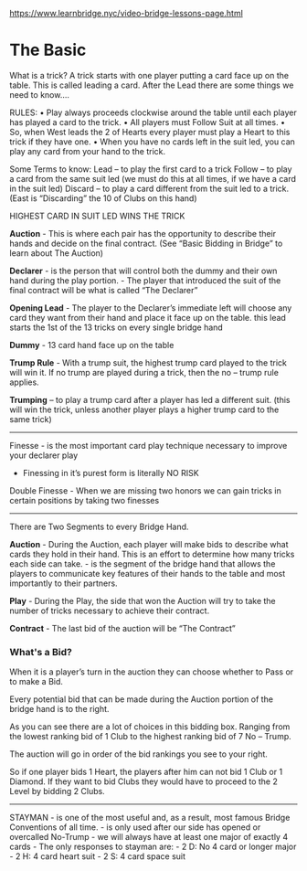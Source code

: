 https://www.learnbridge.nyc/video-bridge-lessons-page.html

# The Basic

What is a trick?
	A trick starts with one player putting a card face up on the table. This is called
	leading a card. After the Lead there are some things we need to know….

RULES:
	• Play always proceeds clockwise around the table until each player has
		played a card to the trick.
	• All players must Follow Suit at all times.
	• So, when West leads the 2 of Hearts every player must play a Heart to
		this trick if they have one.
	• When you have no cards left in the suit led, you can play any card from your
		hand to the trick.

Some Terms to know:
	Lead – to play the first card to a trick
	Follow – to play a card from the same suit led (we must do this at all times, if
		we have a card in the suit led)
	Discard – to play a card different from the suit led to a trick.
		(East is “Discarding” the 10 of Clubs on this hand)

HIGHEST CARD IN SUIT LED WINS THE TRICK

**Auction** - This is where each pair has the opportunity to describe their hands and decide on
		the final contract. (See “Basic Bidding in Bridge” to learn about The Auction)

**Declarer** -  is the person that will control both the dummy and their own hand during the play portion.
		- The player that introduced the suit of the final contract will be what is called “The Declarer”

**Opening Lead** - The player to the Declarer’s immediate left will choose any card they want from 
			their  hand and place it face up on the table. this lead starts the 1st of the 13 tricks 
			on every single bridge hand

**Dummy** - 13 card hand face up on the table

**Trump Rule** - With a trump suit, the highest trump card played to the trick will win it. 
			If no trump are played during a trick, then the no – trump rule applies.

**Trumping** – to play a trump card after a player has led a different suit. (this will win the trick, unless 
		another player plays a higher trump card to the same trick)

---

Finesse - is the most important card play technique necessary to improve your declarer play

-  Finessing in it’s purest form is literally NO RISK

Double Finesse - When we are missing two honors we can gain tricks in certain positions 
			by taking two finesses

---

There are Two Segments to every Bridge Hand.

**Auction** - During the Auction, each player will make bids to describe what cards they 
		hold in their hand. This is an effort to determine how many tricks each 
		side can take.
		- is the segment of the bridge hand that allows the players to communicate 
		key features of their hands to the table and most importantly to their partners. 

**Play** - During the Play, the side that won the Auction will try to take the number of tricks
		necessary to achieve their contract.

**Contract** - The last bid of the auction will be “The Contract”
### What's a Bid?

When it is a player’s turn in the auction they
can choose whether to Pass or to make a Bid.

Every potential bid that can be made during
the Auction portion of the bridge hand is to
the right.

As you can see there are a lot of choices in
this bidding box. Ranging from the lowest
ranking bid of 1 Club to the highest ranking
bid of 7 No – Trump.

The auction will go in order of the bid
rankings you see to your right.

So if one player bids 1 Heart, the players
after him can not bid 1 Club or 1 Diamond. If
they want to bid Clubs they would have to
proceed to the 2 Level by bidding 2 Clubs.

---

STAYMAN - is one of the most useful and, as a result, most famous Bridge Conventions of all time.
		- is only used after our side has opened or overcalled No-Trump
		- we will always have at least one major of exactly 4 cards
		- The only responses to stayman are:
			- 2 D: No 4 card or longer major
			- 2 H: 4 card heart suit
			- 2 S: 4 card space suit

 
 

